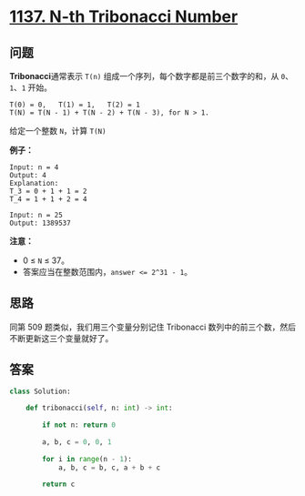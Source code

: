 # [1137. N-th Tribonacci Number](https://leetcode.com/problems/n-th-tribonacci-number/)

## 问题

**Tribonacci**通常表示 `T(n)` 组成一个序列，每个数字都是前三个数字的和，从 `0`、 `1`、`1` 开始。

```
T(0) = 0,   T(1) = 1,   T(2) = 1
T(N) = T(N - 1) + T(N - 2) + T(N - 3), for N > 1.
```

给定一个整数 `N`，计算 `T(N)`

**例子：**

```
Input: n = 4
Output: 4
Explanation:
T_3 = 0 + 1 + 1 = 2
T_4 = 1 + 1 + 2 = 4

Input: n = 25
Output: 1389537
```

**注意：**

- 0 ≤ `N` ≤ 37。
- 答案应当在整数范围内，`answer <= 2^31 - 1`。

## 思路

同第 509 题类似，我们用三个变量分别记住 Tribonacci 数列中的前三个数，然后不断更新这三个变量就好了。

## 答案

```python
class Solution:
    
    def tribonacci(self, n: int) -> int:
        
        if not n: return 0
        
        a, b, c = 0, 0, 1
        
        for i in range(n - 1):
            a, b, c = b, c, a + b + c
            
        return c
```